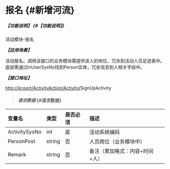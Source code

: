 # 报名 {#新增河流}

##### _【功能说明】_ {#【功能说明】}

活动模块-报名

_**【应用场景】**_

活动报名。调用该接口的业务模块需提供该人的岗位，冗余到活动人员足迹表中。底层需通过InUserSysNo找到Person实体，冗余信息到人相关字段中。

_**【接口地址】**_

[http://ip:port/ActivityAction/Activity/](http://ip:port/HMAction/River/AddRiver)SignUpActivity

> #### _请求数据_ {#请求数据}

| 变量名 | 类型 | 是否必须 | 描述 |
| :--- | :--- | :--- | :--- |
| ActivitySysNo | int | 是 | 活动系统编码 |
| PersonPost | string | 否 | 人员岗位（业务模块中） |
| Remark | string | 否 | 备注（累加格式：内容+时间+人） |




